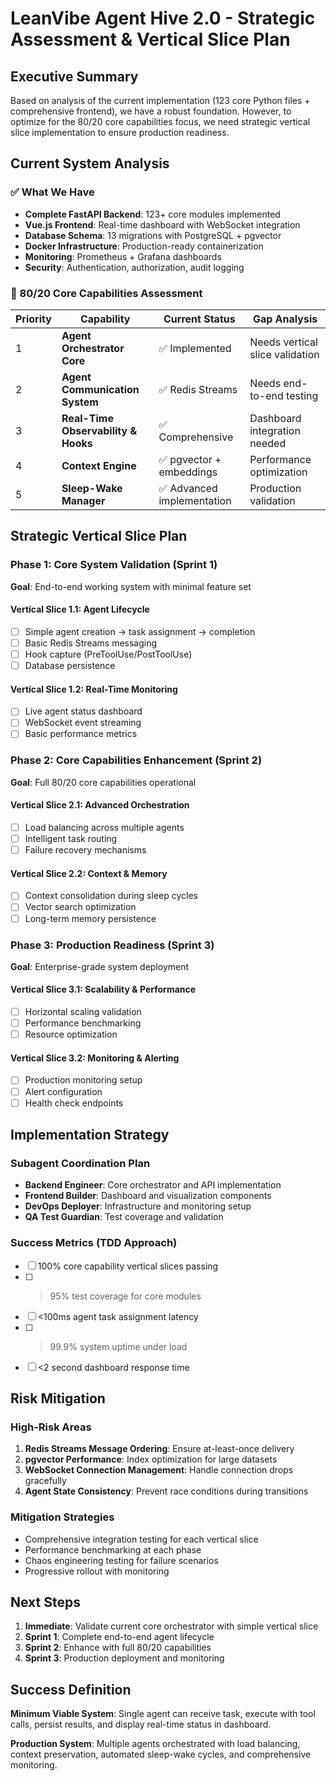 # LeanVibe Agent Hive 2.0 - Strategic Assessment & Vertical Slice Plan

## Executive Summary

Based on analysis of the current implementation (123 core Python files + comprehensive frontend), we have a robust foundation. However, to optimize for the 80/20 core capabilities focus, we need strategic vertical slice implementation to ensure production readiness.

## Current System Analysis

### ✅ What We Have
- **Complete FastAPI Backend**: 123+ core modules implemented
- **Vue.js Frontend**: Real-time dashboard with WebSocket integration  
- **Database Schema**: 13 migrations with PostgreSQL + pgvector
- **Docker Infrastructure**: Production-ready containerization
- **Monitoring**: Prometheus + Grafana dashboards
- **Security**: Authentication, authorization, audit logging

### 🔄 80/20 Core Capabilities Assessment

| Priority | Capability | Current Status | Gap Analysis |
|----------|------------|----------------|--------------|
| 1 | **Agent Orchestrator Core** | ✅ Implemented | Needs vertical slice validation |
| 2 | **Agent Communication System** | ✅ Redis Streams | Needs end-to-end testing |
| 3 | **Real-Time Observability & Hooks** | ✅ Comprehensive | Dashboard integration needed |
| 4 | **Context Engine** | ✅ pgvector + embeddings | Performance optimization |
| 5 | **Sleep-Wake Manager** | ✅ Advanced implementation | Production validation |

## Strategic Vertical Slice Plan

### Phase 1: Core System Validation (Sprint 1)
**Goal**: End-to-end working system with minimal feature set

#### Vertical Slice 1.1: Agent Lifecycle 
- [ ] Simple agent creation → task assignment → completion
- [ ] Basic Redis Streams messaging
- [ ] Hook capture (PreToolUse/PostToolUse)
- [ ] Database persistence

#### Vertical Slice 1.2: Real-Time Monitoring
- [ ] Live agent status dashboard
- [ ] WebSocket event streaming
- [ ] Basic performance metrics

### Phase 2: Core Capabilities Enhancement (Sprint 2)
**Goal**: Full 80/20 core capabilities operational

#### Vertical Slice 2.1: Advanced Orchestration
- [ ] Load balancing across multiple agents
- [ ] Intelligent task routing
- [ ] Failure recovery mechanisms

#### Vertical Slice 2.2: Context & Memory
- [ ] Context consolidation during sleep cycles
- [ ] Vector search optimization
- [ ] Long-term memory persistence

### Phase 3: Production Readiness (Sprint 3)
**Goal**: Enterprise-grade system deployment

#### Vertical Slice 3.1: Scalability & Performance
- [ ] Horizontal scaling validation
- [ ] Performance benchmarking
- [ ] Resource optimization

#### Vertical Slice 3.2: Monitoring & Alerting
- [ ] Production monitoring setup
- [ ] Alert configuration
- [ ] Health check endpoints

## Implementation Strategy

### Subagent Coordination Plan
- **Backend Engineer**: Core orchestrator and API implementation
- **Frontend Builder**: Dashboard and visualization components  
- **DevOps Deployer**: Infrastructure and monitoring setup
- **QA Test Guardian**: Test coverage and validation

### Success Metrics (TDD Approach)
- [ ] 100% core capability vertical slices passing
- [ ] >95% test coverage for core modules
- [ ] <100ms agent task assignment latency
- [ ] >99.9% system uptime under load
- [ ] <2 second dashboard response time

## Risk Mitigation

### High-Risk Areas
1. **Redis Streams Message Ordering**: Ensure at-least-once delivery
2. **pgvector Performance**: Index optimization for large datasets
3. **WebSocket Connection Management**: Handle connection drops gracefully
4. **Agent State Consistency**: Prevent race conditions during transitions

### Mitigation Strategies
- Comprehensive integration testing for each vertical slice
- Performance benchmarking at each phase
- Chaos engineering testing for failure scenarios
- Progressive rollout with monitoring

## Next Steps

1. **Immediate**: Validate current core orchestrator with simple vertical slice
2. **Sprint 1**: Complete end-to-end agent lifecycle
3. **Sprint 2**: Enhance with full 80/20 capabilities
4. **Sprint 3**: Production deployment and monitoring

## Success Definition

**Minimum Viable System**: Single agent can receive task, execute with tool calls, persist results, and display real-time status in dashboard.

**Production System**: Multiple agents orchestrated with load balancing, context preservation, automated sleep-wake cycles, and comprehensive monitoring.